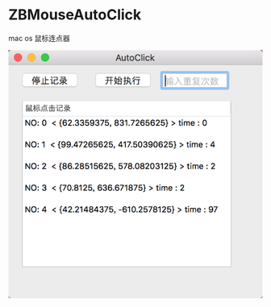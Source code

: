 # ZBMouseAutoClick
mac os 鼠标连点器


![image](https://github.com/k373379320/ZBMouseAutoClick/blob/master/AutoClick/001.png)
